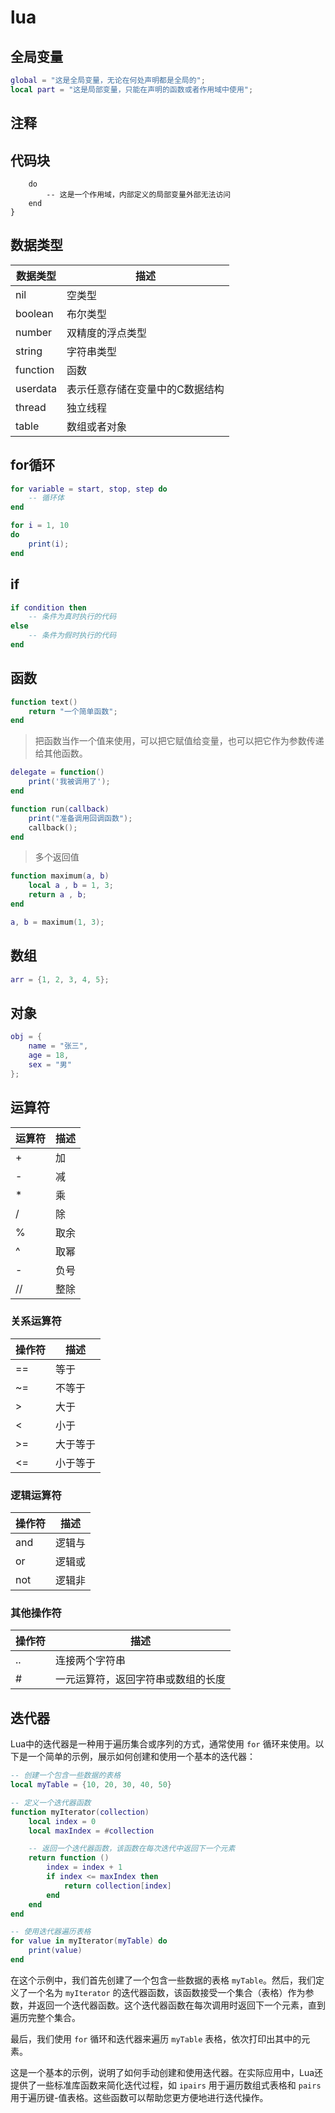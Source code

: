 # lua 

## 全局变量
```lua
global = "这是全局变量，无论在何处声明都是全局的";
local part = "这是局部变量，只能在声明的函数或者作用域中使用";
```
## 注释

## 代码块
```lua{
    do
        -- 这是一个作用域，内部定义的局部变量外部无法访问
    end
}
```

## 数据类型
| 数据类型 | 描述 |
| --- | --- |
| nil | 空类型 |
| boolean | 布尔类型 |
| number | 双精度的浮点类型 |
| string | 字符串类型 |
| function | 函数 |
| userdata | 表示任意存储在变量中的C数据结构 |
| thread | 独立线程 |
| table | 数组或者对象 |

## for循环
```lua
for variable = start, stop, step do
    -- 循环体
end
```
```lua
for i = 1, 10 
do
    print(i);
end
```

## if 
```lua
if condition then
    -- 条件为真时执行的代码
else
    -- 条件为假时执行的代码
end
```

## 函数
```lua
function text()
    return "一个简单函数";
end
```
> 把函数当作一个值来使用，可以把它赋值给变量，也可以把它作为参数传递给其他函数。
```lua
delegate = function()
    print('我被调用了');
end

function run(callback)
    print("准备调用回调函数");
    callback();
end
```
> 多个返回值
```lua
function maximum(a, b)
    local a , b = 1, 3;
    return a , b;
end

a, b = maximum(1, 3);
```

## 数组
```lua
arr = {1, 2, 3, 4, 5};
```

## 对象
```lua
obj = {
    name = "张三",
    age = 18,
    sex = "男"
};
```

## 运算符
| 运算符 | 描述 |
| --- | --- |
| + | 加 |
| - | 减 |
| * | 乘 |
| / | 除 |
| % | 取余 |
| ^ | 取幂 |
| - | 负号 |
| // | 整除 |

### 关系运算符
| 操作符 | 描述 |
| --- | --- |
| == | 等于 |
| ~= | 不等于 |
| > | 大于 |
| < | 小于 |
| >= | 大于等于 |
| <= | 小于等于 |
### 逻辑运算符
| 操作符 | 描述 |
| --- | --- |
| and | 逻辑与 |
| or | 逻辑或 |
| not | 逻辑非 |

### 其他操作符
| 操作符 | 描述 |
| --- | --- |
| .. | 连接两个字符串 |
| # | 一元运算符，返回字符串或数组的长度 |

## 迭代器
Lua中的迭代器是一种用于遍历集合或序列的方式，通常使用 `for` 循环来使用。以下是一个简单的示例，展示如何创建和使用一个基本的迭代器：

```lua
-- 创建一个包含一些数据的表格
local myTable = {10, 20, 30, 40, 50}

-- 定义一个迭代器函数
function myIterator(collection)
    local index = 0
    local maxIndex = #collection

    -- 返回一个迭代器函数，该函数在每次迭代中返回下一个元素
    return function ()
        index = index + 1
        if index <= maxIndex then
            return collection[index]
        end
    end
end

-- 使用迭代器遍历表格
for value in myIterator(myTable) do
    print(value)
end
```

在这个示例中，我们首先创建了一个包含一些数据的表格 `myTable`。然后，我们定义了一个名为 `myIterator` 的迭代器函数，该函数接受一个集合（表格）作为参数，并返回一个迭代器函数。这个迭代器函数在每次调用时返回下一个元素，直到遍历完整个集合。

最后，我们使用 `for` 循环和迭代器来遍历 `myTable` 表格，依次打印出其中的元素。

这是一个基本的示例，说明了如何手动创建和使用迭代器。在实际应用中，Lua还提供了一些标准库函数来简化迭代过程，如 `ipairs` 用于遍历数组式表格和 `pairs` 用于遍历键-值表格。这些函数可以帮助您更方便地进行迭代操作。

